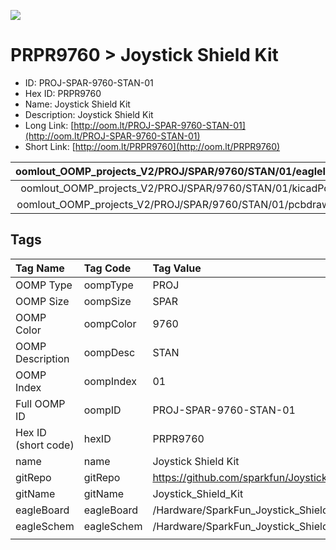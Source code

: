 


  
![][im]
# PRPR9760 > Joystick Shield Kit

- ID: PROJ-SPAR-9760-STAN-01
- Hex ID: PRPR9760
- Name: Joystick Shield Kit
- Description: Joystick Shield Kit
- Long Link: [http://oom.lt/PROJ-SPAR-9760-STAN-01](http://oom.lt/PROJ-SPAR-9760-STAN-01)
- Short Link: [http://oom.lt/PRPR9760](http://oom.lt/PRPR9760)
  

|oomlout_OOMP_projects_V2/PROJ/SPAR/9760/STAN/01/eagleImage.png|oomlout_OOMP_projects_V2/PROJ/SPAR/9760/STAN/01/eagleSchemImage.png|oomlout_OOMP_projects_V2/PROJ/SPAR/9760/STAN/01/kicadPcb3dFront.png|oomlout_OOMP_projects_V2/PROJ/SPAR/9760/STAN/01/kicadPcb3dBack.png|
| :---: | :---: | :---: | :---: |
|oomlout_OOMP_projects_V2/PROJ/SPAR/9760/STAN/01/kicadPcb3d.png|oomlout_OOMP_projects_V2/PROJ/SPAR/9760/STAN/01/bomBack.png|oomlout_OOMP_projects_V2/PROJ/SPAR/9760/STAN/01/bomFront.png|oomlout_OOMP_projects_V2/PROJ/SPAR/9760/STAN/01/pcbdraw.svg|
|oomlout_OOMP_projects_V2/PROJ/SPAR/9760/STAN/01/pcbdrawBack.svg||||

## Tags
  

|Tag Name|Tag Code|Tag Value|
| :--- | :--- | :--- |
|OOMP Type|oompType|PROJ|
|OOMP Size|oompSize|SPAR|
|OOMP Color|oompColor|9760|
|OOMP Description|oompDesc|STAN|
|OOMP Index|oompIndex|01|
|Full OOMP ID|oompID|PROJ-SPAR-9760-STAN-01|
|Hex ID (short code)|hexID|PRPR9760|
|name|name|Joystick Shield Kit|
|gitRepo|gitRepo|https://github.com/sparkfun/Joystick_Shield_Kit|
|gitName|gitName|Joystick_Shield_Kit|
|eagleBoard|eagleBoard|/Hardware/SparkFun_Joystick_Shield_Kit.brd|
|eagleSchem|eagleSchem|/Hardware/SparkFun_Joystick_Shield_Kit.sch|
||||



[im]: PROJ/SPAR/9760/STAN/01/kicadPcb3d_450.png
